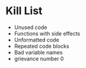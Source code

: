 Kill List
=========
* Unused code
* Functions with side effects
* Unformatted code
* Repeated code blocks
* Bad variable names
* grievance number 0
